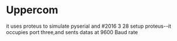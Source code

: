 # Uppercom
it uses proteus to simulate  pyserial and
#2016 3 28 setup proteus--it occupies port three,and sents datas at 9600  Baud rate  